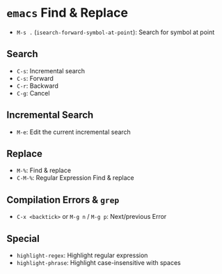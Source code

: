 # `emacs` Find & Replace

- `M-s .` (`isearch-forward-symbol-at-point`): Search for symbol at point

## Search

- `C-s`: Incremental search
- `C-s`: Forward
- `C-r`: Backward
- `C-g`: Cancel

## Incremental Search

- `M-e`: Edit the current incremental search

## Replace

- `M-%`: Find & replace
- `C-M-%`: Regular Expression Find & replace

## Compilation Errors & `grep`

- `C-x <backtick>` or `M-g n` / `M-g p`: Next/previous Error

## Special

- `highlight-regex`: Highlight regular expression
- `highlight-phrase`: Highlight case-insensitive with spaces
